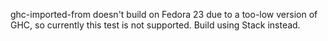 ghc-imported-from doesn't build on Fedora 23 due to a too-low version of GHC,
so currently this test is not supported. Build using Stack instead.
